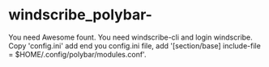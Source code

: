 # windscribe_polybar-
You need Awesome fount.
You need windscribe-cli and login windscribe.
Copy 'config.ini' add end you config.ini file, add 
'[section/base]
include-file = $HOME/.config/polybar/modules.conf'.
